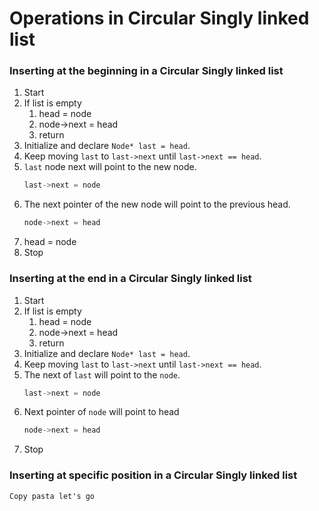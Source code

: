 # Operations in Circular Singly linked list

### Inserting at the beginning in a Circular Singly linked list

1. Start
2. If list is empty
   1. head = node
   2. node->next = head
   3. return
3. Initialize and declare `Node* last = head`.
4. Keep moving `last` to `last->next` until `last->next == head`.
5. `last` node next will point to the new node.
   ```c
   last->next = node
   ```
6. The next pointer of the new node will point to the previous head.
   ```c
   node->next = head
   ```
7. head = node
8. Stop

### Inserting at the end in a Circular Singly linked list

1. Start
2. If list is empty
   1. head = node
   2. node->next = head
   3. return
3. Initialize and declare `Node* last = head`.
4. Keep moving `last` to `last->next` until `last->next == head`.
5. The next of `last` will point to the `node`.
   ```c
   last->next = node
   ```
6. Next pointer of `node` will point to head
   ```c
   node->next = head
   ```
7. Stop

### Inserting at specific position in a Circular Singly linked list
`Copy pasta let's go`
